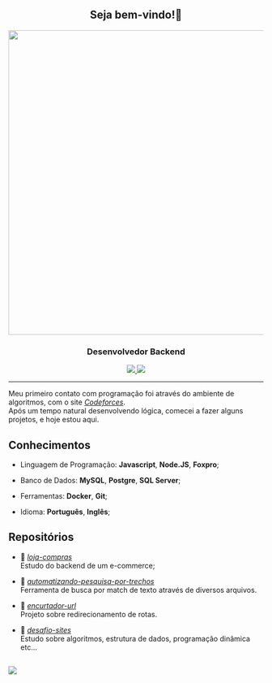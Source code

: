 <h2 align="center">Seja bem-vindo!👋</h2>
<div align="center"> 
  <img src="https://raw.githubusercontent.com/NicolasChirazawa/readme/refs/heads/main/images/haibane_renmei.gif" width="600">
  <h3>Desenvolvedor Backend</h3>
    <a href="mailto:nicolaschfernandes@gmail.com" target="_blank">
      <img src="https://img.shields.io/static/v1?label=%20&labelColor=ff786d&message=Gmail&color=grey&style=for-the-badge&logo=gmail&logoColor=white"/>
    </a>
    <a href="https://www.linkedin.com/in/nicolas-chirazawa/" target="_blank">
      <img src="https://img.shields.io/static/v1?label=%20&labelColor=6de2ff&message=Linkedin&color=grey&style=for-the-badge&logo=&logoColor=white"/>
    </a>
</div>

<hr></hr>

Meu primeiro contato com programação foi através do ambiente de algoritmos, com o site <a href="https://github.com/NicolasChirazawa/desafio-sites"><i>Codeforces</i></a>. <br>
Após um tempo natural desenvolvendo lógica, comecei a fazer alguns projetos, e hoje estou aqui.

<h2>Conhecimentos</h2>

- Linguagem de Programação: <b>Javascript</b>, <b>Node.JS</b>, <b>Foxpro</b>;
  
- Banco de Dados: <b>MySQL</b>, <b>Postgre</b>, <b>SQL Server</b>;
  
- Ferramentas: <b>Docker</b>, <b>Git</b>;

- Idioma: <b>Português</b>, <b>Inglês</b>;

<h2>Repositórios</h2>

- 📗 <a href="https://github.com/NicolasChirazawa/loja-compras"><i>loja-compras</i></a> <br>
Estudo do backend de um e-commerce;

- 📘 <a href="https://github.com/NicolasChirazawa/automatizando-pesquisa-por-trechos"><i>automatizando-pesquisa-por-trechos</i></a> <br>
Ferramenta de busca por match de texto através de diversos arquivos.

- 📙 <a href="https://github.com/NicolasChirazawa/encurtador-url"><i>encurtador-url</i></a> <br>
Projeto sobre redirecionamento de rotas.

- 📒 <a href="https://github.com/NicolasChirazawa/desafio-sites"><i>desafio-sites</i></a> <br>
Estudo sobre algoritmos, estrutura de dados, programação dinâmica etc...

<h2></h2>
<a href="https://github.com/anuraghazra/github-readme-stats">
  <img align="center" src="https://github-readme-stats.vercel.app/api/top-langs/?username=NicolasChirazawa&layout=compact&hide_border=false&theme=prussian"/>
</a>
